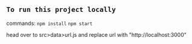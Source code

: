 
## `To run this project locally`
commands:
``` npm install ```
``` npm start  ```

head over to src>data>url.js and replace url with "http://localhost:3000"
